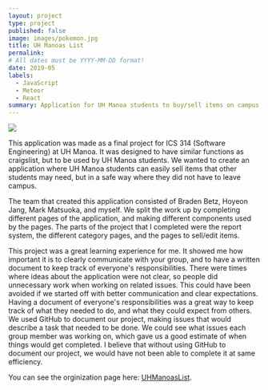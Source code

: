 ```yaml
---
layout: project
type: project
published: false
image: images/pokemon.jpg
title: UH Manoas List
permalink: 
# All dates must be YYYY-MM-DD format!
date: 2019-05
labels:
  - JavaScript
  - Meteor
  - React
summary: Application for UH Manoa students to buy/sell items on campus.
---
```



<img class="ui centered image" src="../images/UHML-Login.png">


This application was made as a final project for ICS 314 (Software Engineering) at UH Manoa. It was designed to have similar functions as craigslist, but to be used by UH Manoa students. We wanted to create an application where UH Manoa students can easily sell items that other students may need, but in a safe way where they did not have to leave campus.  

The team that created this application consisted of Braden Betz, Hoyeon Jang, Mark Matsuoka, and myself. We split the work up by completing different pages of the application, and making different components used by the pages. The parts of the project that I completed were the report system, the different category pages, and the pages to sell/edit items. 

This project was a great learning experience for me. It showed me how important it is to clearly communicate with your group, and to have a written document to keep track of everyone's responsibilities. There were times where ideas about the application were not clear, so people did unnecessary work when working on related issues. This could have been avoided if we started off with better communication and clear expectations. Having a document of everyone's responsibilities was a great way to keep track of what they needed to do, and what they could expect from others. We used GitHub to document our project, making issues that would describe a task that needed to be done. We could see what issues each group member was working on, which gave us a good estimate of when things would get completed. I believe that without using GitHub to document our project, we would have not been able to complete it at same efficiency. 


You can see the orginization page here: [UHManoasList](https://uhmanoaslist.github.io/).
